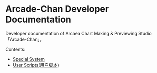 # Arcade-Chan Developer Documentation

Developer documentation of Arcaea Chart Making & Previewing Studio 「Arcade-Chan」。

Contents:

- [Special System](Specials/README.md "Arcade-Chan Special System Developing Document")
- [User Scripts(用户脚本)](UserScripts/README.md "Arcade-Chan User Scripts Developing Document")